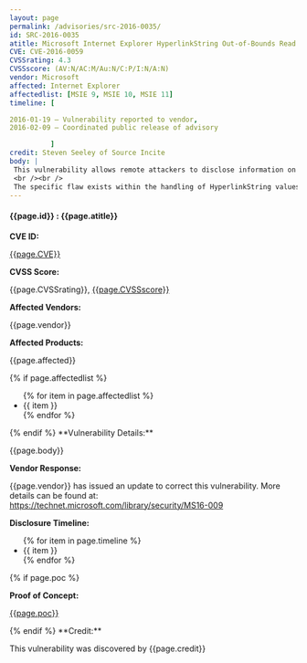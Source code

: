 ```yaml
---
layout: page
permalink: /advisories/src-2016-0035/
id: SRC-2016-0035
atitle: Microsoft Internet Explorer HyperlinkString Out-of-Bounds Read Information Disclosure Vulnerability
CVE: CVE-2016-0059
CVSSrating: 4.3
CVSSscore: (AV:N/AC:M/Au:N/C:P/I:N/A:N)
vendor: Microsoft
affected: Internet Explorer
affectedlist: [MSIE 9, MSIE 10, MSIE 11]
timeline: [

2016-01-19 – Vulnerability reported to vendor,
2016-02-09 – Coordinated public release of advisory

          ]
credit: Steven Seeley of Source Incite
body: |
 This vulnerability allows remote attackers to disclose information on vulnerable installations of Microsoft Internet Explorer. User interaction is required to exploit this vulnerability in that the target must visit a malicious page or open a malicious file.
 <br /><br />
 The specific flaw exists within the handling of HyperlinkString values within a HLink structure. A wide character string without a null terminator can lead to an Out-of-Bounds read condition. An attacker can leverage this in conjunction with other vulnerabilities to execute arbitrary code in the context of the current process.
---
```


<h4><b>{{page.id}} : {{page.atitle}}</b></h4>

**CVE ID:**
<p class="cn"><a href="https://web.nvd.nist.gov/view/vuln/detail?vulnId={{page.CVE}}">{{page.CVE}}</a></p>

**CVSS Score:**
<p class="cn">{{page.CVSSrating}}, <a href="https://nvd.nist.gov/cvss/v2-calculator?name={{page.CVE}}&vector={{page.CVSSscore}}">{{page.CVSSscore}}</a></p>

**Affected Vendors:**
<p class="cn">{{page.vendor}}</p>

**Affected Products:**
<p class="cn">{{page.affected}}</p>
{% if page.affectedlist %}
<ul class="cn">
{% for item in page.affectedlist %}
  <li>{{ item }}</li>
{% endfor %}
</ul>
{% endif %}
**Vulnerability Details:**
<p class="cn">{{page.body}}</p>

**Vendor Response:**
<p class="cn">{{page.vendor}} has issued an update to correct this vulnerability. More details can be found at: <a href="https://technet.microsoft.com/library/security/MS16-009">https://technet.microsoft.com/library/security/MS16-009</a></p>

**Disclosure Timeline:**
<ul class="cn">
{% for item in page.timeline %}
  <li>{{ item }}</li>
{% endfor %}
</ul>
{% if page.poc %}

**Proof of Concept:**
<p class="cn"><a href="{{page.poc}}">{{page.poc}}</a></p>
{% endif %}
**Credit:**
<p class="cn">This vulnerability was discovered by {{page.credit}}</p>
